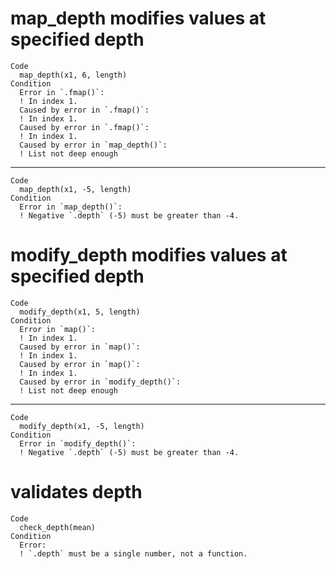 # map_depth modifies values at specified depth

    Code
      map_depth(x1, 6, length)
    Condition
      Error in `.fmap()`:
      ! In index 1.
      Caused by error in `.fmap()`:
      ! In index 1.
      Caused by error in `.fmap()`:
      ! In index 1.
      Caused by error in `map_depth()`:
      ! List not deep enough

---

    Code
      map_depth(x1, -5, length)
    Condition
      Error in `map_depth()`:
      ! Negative `.depth` (-5) must be greater than -4.

# modify_depth modifies values at specified depth

    Code
      modify_depth(x1, 5, length)
    Condition
      Error in `map()`:
      ! In index 1.
      Caused by error in `map()`:
      ! In index 1.
      Caused by error in `map()`:
      ! In index 1.
      Caused by error in `modify_depth()`:
      ! List not deep enough

---

    Code
      modify_depth(x1, -5, length)
    Condition
      Error in `modify_depth()`:
      ! Negative `.depth` (-5) must be greater than -4.

# validates depth

    Code
      check_depth(mean)
    Condition
      Error:
      ! `.depth` must be a single number, not a function.

